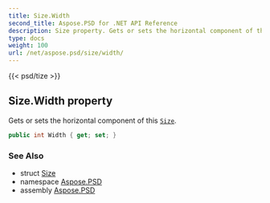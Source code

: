 ```yaml
---
title: Size.Width
second_title: Aspose.PSD for .NET API Reference
description: Size property. Gets or sets the horizontal component of this Size
type: docs
weight: 100
url: /net/aspose.psd/size/width/
---
```

{{< psd/tize >}}
## Size.Width property

Gets or sets the horizontal component of this [`Size`](../).

```csharp
public int Width { get; set; }
```

### See Also

* struct [Size](../)
* namespace [Aspose.PSD](../../../aspose.psd/)
* assembly [Aspose.PSD](../../../)


